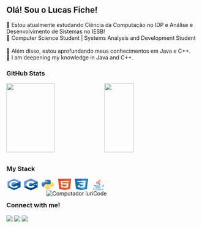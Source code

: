 ## Olá! Sou o Lucas Fiche!

🔭 Estou atualmente estudando Ciência da Computação no IDP e Análise e Desenvolvimento de Sistemas no IESB!
<br>
🚩 Computer Science Student | Systems Analysis and Development Student
<br>
<br>
🌱 Além disso, estou aprofundando meus conhecimentos em Java e C++.
<br>
🚩 I am deepening my knowledge in Java and C++.
<br>

<!--
**Lucas-Fiche/Lucas-Fiche** is a ✨ _special_ ✨ repository because its `README.md` (this file) appears on your GitHub profile.

Here are some ideas to get you started:

- 
- 
- 👯 I’m looking to collaborate on ...
- 🤔 I’m looking for help with ...
- 💬 Ask me about ...
- 📫 How to reach me: ...
- 😄 Pronouns: ...
- ⚡ Fun fact: ...
-->

### GitHub Stats
<div> 
  <img width="50%" height="180em" src="https://github-readme-stats.vercel.app/api?username=Lucas-Fiche&show_icons=true&hide_title=true&count_private=true&include_all_commits=true&hide=prs&theme=dark"\>
  <img width="39%" height="180em" src= "https://github-readme-stats.vercel.app/api/top-langs/?username=Lucas-Fiche&layout=compact&theme=dark"\>
</div>

##

### My Stack
<div style="display: inline_block">
  <img align="center" alt="Lucas-C" height="30" width="40" src="https://raw.githubusercontent.com/devicons/devicon/master/icons/c/c-original.svg">
  <img align="center" alt="Lucas-Cplusplus" height="30" width="40" src="https://raw.githubusercontent.com/devicons/devicon/master/icons/cplusplus/cplusplus-original.svg">
  <img align="center" alt="Lucas-Python" height="30" width="40" src="https://raw.githubusercontent.com/devicons/devicon/master/icons/python/python-original.svg">
  <img align="center" alt="Lucas-HTML" height="30" width="40" src="https://raw.githubusercontent.com/devicons/devicon/master/icons/html5/html5-original.svg">
  <img align="center" alt="Lucas-CSS" height="30" width="40" src="https://raw.githubusercontent.com/devicons/devicon/master/icons/css3/css3-original.svg">
  <img align="center" alt="Lucas-Java" height="30" width="40" src="https://raw.githubusercontent.com/devicons/devicon/master/icons/java/java-original.svg">
  <img src="https://raw.githubusercontent.com/MicaelliMedeiros/micaellimedeiros/master/image/computer-illustration.png" min-width="400px" max-width="400px" width="400px" align="right" alt="Computador iuriCode">
</div>


##

### Connect with me!
<div> 
  <a href = "mailto:lucas.fiche.u.borges@gmail.com"><img src="https://img.shields.io/badge/-Gmail-%23333?style=for-the-badge&logo=gmail&logoColor=white" ></a>
  <a href="https://instagram.com/lucas_fiche_"><img src="https://img.shields.io/badge/-Instagram-%23E4405F?style=for-the-badge&logo=instagram&logoColor=white"></a> 
  <a href="https://www.linkedin.com/in/lucas-fiche-76aa24201"><img src="https://img.shields.io/badge/-LinkedIn-%230077B5?style=for-the-badge&logo=linkedin&logoColor=white"></a> 
</div>
